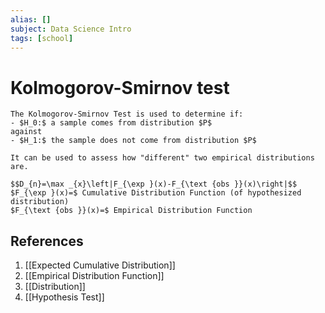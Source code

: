 ```yaml
---
alias: []
subject: Data Science Intro
tags: [school]
---
```

# Kolmogorov-Smirnov test

```ad-note
The Kolmogorov-Smirnov Test is used to determine if:
- $H_0:$ a sample comes from distribution $P$
against
- $H_1:$ the sample does not come from distribution $P$

It can be used to assess how "different" two empirical distributions are.
```

```ad-math
$$D_{n}=\max _{x}\left|F_{\exp }(x)-F_{\text {obs }}(x)\right|$$
$F_{\exp }(x)=$ Cumulative Distribution Function (of hypothesized distribution)
$F_{\text {obs }}(x)=$ Empirical Distribution Function
```

## References
1. [[Expected Cumulative Distribution]]
2. [[Empirical Distribution Function]]
3. [[Distribution]]
4. [[Hypothesis Test]]
